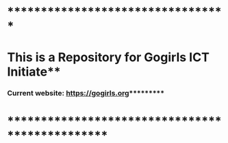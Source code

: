 # *********************************
# This is a Repository for Gogirls ICT Initiate**
### Current website: https://gogirls.org*********
# ***********************************************